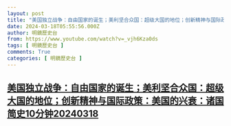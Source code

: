 ```yaml
---
layout: post
title: "美国独立战争：自由国家的诞生；美利坚合众国：超级大国的地位；创新精神与国际政策：美国的兴衰：诸国简史10分钟20240318"
date: 2024-03-18T05:55:56.000Z
author: 明鏡歷史台
from: https://www.youtube.com/watch?v=_vjh6Kza0ds
tags: [ 明鏡歷史台 ]
comments: True
categories: [ 明鏡歷史台 ]
---
```

<!--1710741356000-->
[美国独立战争：自由国家的诞生；美利坚合众国：超级大国的地位；创新精神与国际政策：美国的兴衰：诸国简史10分钟20240318](https://www.youtube.com/watch?v=_vjh6Kza0ds)
------

<div>

</div>
